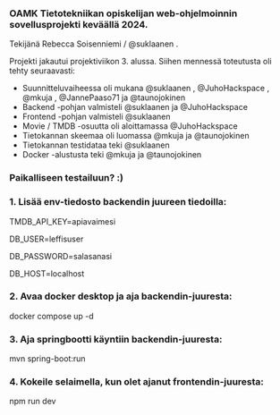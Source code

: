 ### OAMK Tietotekniikan opiskelijan web-ohjelmoinnin sovellusprojekti keväällä 2024. 
Tekijänä Rebecca Soisenniemi / @suklaanen .

Projekti jakautui projektiviikon 3. alussa. Siihen mennessä toteutusta oli tehty seuraavasti: 

- Suunnitteluvaiheessa oli mukana @suklaanen , @JuhoHackspace , @mkuja , @JannePaaso71 ja @taunojokinen
- Backend -pohjan valmisteli @suklaanen ja @JuhoHackspace
- Frontend -pohjan valmisteli @suklaanen
- Movie / TMDB -osuutta oli aloittamassa @JuhoHackspace
- Tietokannan skeemaa oli luomassa @mkuja ja @taunojokinen
- Tietokannan testidataa teki @suklaanen 
- Docker -alustusta teki @mkuja ja @taunojokinen 

### Paikalliseen testailuun? :)

### 1. Lisää env-tiedosto backendin juureen tiedoilla:

TMDB_API_KEY=apiavaimesi

DB_USER=leffisuser

DB_PASSWORD=salasanasi

DB_HOST=localhost

### 2. Avaa docker desktop ja aja backendin-juuresta:

docker compose up -d

### 3. Aja springbootti käyntiin backendin-juuresta:

mvn spring-boot:run 

### 4. Kokeile selaimella, kun olet ajanut frontendin-juuresta:

npm run dev
